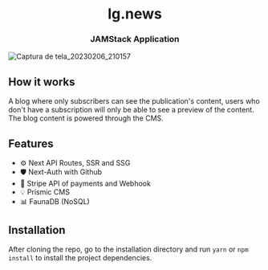 <h1 align="center">Ig.news</h1>

<h3 align="center">
  JAMStack Application
</h3>

![Captura de tela_20230206_210157](https://user-images.githubusercontent.com/72887911/224860785-a6f84a23-9abf-434c-b711-5a2bfaadce4c.png)

## How it works


A blog where only subscribers can see the publication's content, users who don't have a subscription will only be able to see a preview of the content. The blog content is powered through the CMS.

<h2>Features</h2>

 - ⚙️ Next API Routes, SSR and SSG
 - 🛡️ Next-Auth with Github
 - 💸 Stripe API of payments and Webhook
 - 💡 Prismic CMS
 - 📊 FaunaDB (NoSQL)
 
 <h2>Installation</h2>
 
After cloning the repo, go to the installation directory and run `yarn` or `npm install` to install the project dependencies.

